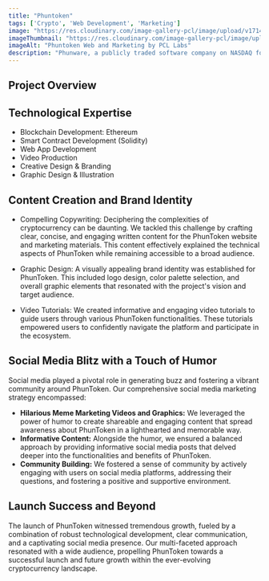 ```yaml
---
title: "Phuntoken"
tags: ['Crypto', 'Web Development', 'Marketing']
image: "https://res.cloudinary.com/image-gallery-pcl/image/upload/v1714789946/Blawby/PhunToken_Featured_xnrc2t.webp"
imageThumbnail: "https://res.cloudinary.com/image-gallery-pcl/image/upload/v1714791180/Blawby/Phuntoken_ut3wry.webp"
imageAlt: "Phuntoken Web and Marketing by PCL Labs"
description: "Phunware, a publicly traded software company on NASDAQ for over 20 years, embarked on a groundbreaking initiative: PhunToken. This Ethereum-based project aims to revolutionize the mobile experience by creating a secure and versatile ecosystem. Our agency was entrusted with the development and launch of PhunToken, encompassing various facets of the project."
---
```


## Project Overview

## Technological Expertise

* Blockchain Development: Ethereum 
* Smart Contract Development (Solidity)
* Web App Development
* Video Production
* Creative Design & Branding
* Graphic Design & Illustration

## Content Creation and Brand Identity

* Compelling Copywriting:  Deciphering the complexities of cryptocurrency can be daunting. We tackled this challenge by crafting clear, concise, and engaging written content for the PhunToken website and marketing materials. This content effectively explained the technical aspects of PhunToken while remaining accessible to a broad audience.

* Graphic Design: A visually appealing brand identity was established for PhunToken. This included logo design, color palette selection, and overall graphic elements that resonated with the project's vision and target audience.

* Video Tutorials:  We created informative and engaging video tutorials to guide users through various PhunToken functionalities. These tutorials empowered users to confidently navigate the platform and participate in the ecosystem.

## Social Media Blitz with a Touch of Humor

Social media played a pivotal role in generating buzz and fostering a vibrant community around PhunToken. Our comprehensive social media marketing strategy encompassed:

* **Hilarious Meme Marketing Videos and Graphics:** We leveraged the power of humor to create shareable and engaging content that spread awareness about PhunToken in a lighthearted and memorable way.
* **Informative Content:** Alongside the humor, we ensured a balanced approach by providing informative social media posts that delved deeper into the functionalities and benefits of PhunToken.
* **Community Building:** We fostered a sense of community by actively engaging with users on social media platforms, addressing their questions, and fostering a positive and supportive environment.

## Launch Success and Beyond

The launch of PhunToken witnessed tremendous growth, fueled by a combination of robust technological development, clear communication, and a captivating social media presence. Our multi-faceted approach resonated with a wide audience, propelling PhunToken towards a successful launch and future growth within the ever-evolving cryptocurrency landscape.